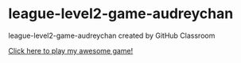 # league-level2-game-audreychan
league-level2-game-audreychan created by GitHub Classroom

<a href="https://github.com/League-level2-student/league-level2-game-audreychan/blob/master/FourWayPong.jar?raw=true">Click here to play my awesome game!</a>
